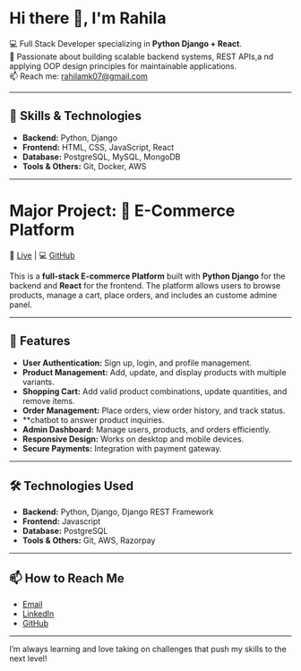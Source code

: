 # Hi there 👋, I'm Rahila

💻 Full Stack Developer specializing in **Python Django + React**.  
🧠 Passionate about building scalable backend systems, REST APIs,a nd applying OOP design principles for maintainable applications.   
📫 Reach me: rahilamk07@gmail.com 

---

## 🔧 Skills & Technologies

- **Backend:** Python, Django
- **Frontend:** HTML, CSS, JavaScript, React
- **Database:** PostgreSQL, MySQL, MongoDB
- **Tools & Others:** Git, Docker, AWS

---

# Major Project: 🛒 E-Commerce Platform
🔗 [Live](https://www.zyft.shop/users/login/?next=/) | 💻 [GitHub](https://github.com/rahilaaaa/Gift_Customize)

This is a **full-stack E-commerce Platform** built with **Python Django** for the backend and **React** for the frontend. The platform allows users to browse products, manage a cart, place orders, and includes an custome admine panel.  

---

## 🚀 Features

- **User Authentication:** Sign up, login, and profile management.
- **Product Management:** Add, update, and display products with multiple variants.
- **Shopping Cart:** Add valid product combinations, update quantities, and remove items.
- **Order Management:** Place orders, view order history, and track status.
- **chatbot to answer product inquiries.
- **Admin Dashboard:** Manage users, products, and orders efficiently.
- **Responsive Design:** Works on desktop and mobile devices.
- **Secure Payments:** Integration with payment gateway.  

---

## 🛠️ Technologies Used

- **Backend:** Python, Django, Django REST Framework
- **Frontend:** Javascript
- **Database:** PostgreSQL 
- **Tools & Others:** Git,  AWS, Razorpay 

---


## 📫 How to Reach Me

- [Email](rahilamk07@gmail.com )
- [LinkedIn](https://www.linkedin.com/in/rahila-mk/)
- [GitHub](https://github.com/rahilaaaa)

---



I’m always learning and love taking on challenges that push my skills to the next level!  

